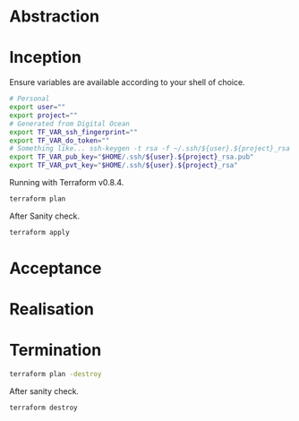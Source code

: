 # Abstraction

# Inception

Ensure variables are available according to your shell of choice.
```sh
# Personal
export user=""
export project=""
# Generated from Digital Ocean
export TF_VAR_ssh_fingerprint=""
export TF_VAR_do_token=""
# Something like... ssh-keygen -t rsa -f ~/.ssh/${user}.${project}_rsa
export TF_VAR_pub_key="$HOME/.ssh/${user}.${project}_rsa.pub"
export TF_VAR_pvt_key="$HOME/.ssh/${user}.${project}_rsa"
```

Running with Terraform v0.8.4.
```sh
terraform plan
```

After Sanity check.
```sh
terraform apply
```

# Acceptance 

# Realisation

# Termination

```sh
terraform plan -destroy
```

After sanity check.
```sh
terraform destroy
```
